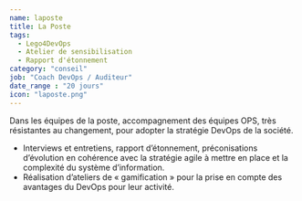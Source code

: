 ```yaml
---
name: laposte
title: La Poste
tags:
  - Lego4DevOps
  - Atelier de sensibilisation
  - Rapport d'étonnement
category: "conseil"
job: "Coach DevOps / Auditeur"
date_range : "20 jours"
icon: "laposte.png"
---
```


Dans les équipes de la poste, accompagnement des équipes OPS, très résistantes au changement, pour adopter la stratégie DevOps de la société. 

- Interviews et entretiens, rapport d’étonnement, préconisations d’évolution en cohérence avec la stratégie agile à mettre en place et la complexité du système d’information.
- Réalisation d’ateliers de « gamification » pour la prise en compte des avantages du DevOps pour leur activité.  
